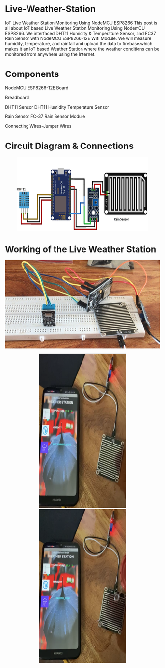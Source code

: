 # Live-Weather-Station
IoT Live Weather Station Monitoring Using NodeMCU ESP8266
This post is all about IoT based Live Weather Station Monitoring Using NodemCU ESP8266. 
We interfaced DHT11 Humidity & Temperature Sensor, and FC37 Rain Sensor with NodeMCU ESP8266-12E Wifi Module. 
We will measure humidity, temperature, and rainfall and upload the data to firebase.which makes it an IoT based Weather Station 
where the weather conditions can be monitored from anywhere using the Internet.

# Components

NodeMCU	ESP8266-12E Board

Breadboard

DHT11 Sensor	DHT11 Humidity Temperature Sensor

Rain Sensor	FC-37 Rain Sensor Module

Connecting Wires-Jumper Wires

# Circuit Diagram & Connections

<p >
  <div align="center" >
 <img width="426.67" height="240" src="https://github.com/Kanishk-K-U/Live-Weather-Station/blob/main/Circuit-Diagram.jpg">
    </div>
</p>

# Working of the Live Weather Station

<p >
  <div align="center" >
 <img src="https://github.com/Kanishk-K-U/Live-Weather-Station/blob/main/Weather-Station.jpeg">
  </div>
</p>
<p >
  <div align="center" >
 <img width="281.25" height="500" src="https://github.com/Kanishk-K-U/Live-Weather-Station/blob/main/not%20raining.PNG">
 <img width="281.25" height="500" src="https://github.com/Kanishk-K-U/Live-Weather-Station/blob/main/raining.PNG">
    </div>
</p>
